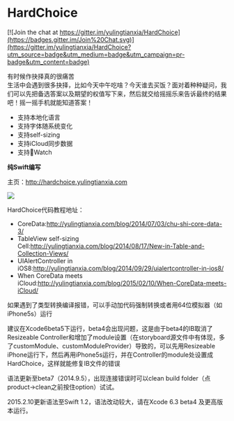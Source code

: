 HardChoice
==========

[![Join the chat at https://gitter.im/yulingtianxia/HardChoice](https://badges.gitter.im/Join%20Chat.svg)](https://gitter.im/yulingtianxia/HardChoice?utm_source=badge&utm_medium=badge&utm_campaign=pr-badge&utm_content=badge)

有时候作抉择真的很痛苦  
生活中会遇到很多抉择，比如今天中午吃啥？今天谁去买饭？面对着种种疑问，我们可以先把备选答案以及期望的权值写下来，然后就交给摇摇乐来告诉最终的结果吧！摇一摇手机就能知道答案！  

- 支持本地化语言
- 支持字体随系统变化
- 支持self-sizing
- 支持iCloud同步数据
- 支持Watch

**纯Swift编写**  

主页：http://hardchoice.yulingtianxia.com  

![](http://ww4.sinaimg.cn/mw1024/642c5793jw1eqn168mvdfj212s12sqa6.jpg)  

HardChoice代码教程地址：  

- CoreData:http://yulingtianxia.com/blog/2014/07/03/chu-shi-core-data-3/  
- TableView self-sizing Cell:http://yulingtianxia.com/blog/2014/08/17/New-in-Table-and-Collection-Views/  
- UIAlertController in iOS8:http://yulingtianxia.com/blog/2014/09/29/uialertcontroller-in-ios8/  
- When CoreData meets iCloud:http://yulingtianxia.com/blog/2015/02/10/When-CoreData-meets-iCloud/  

如果遇到了类型转换编译报错，可以手动加代码强制转换或者用64位模拟器（如iPhone5s）运行

建议在Xcode6beta5下运行，beta4会出现问题，这是由于beta4的IB取消了Resizeable Controller和增加了module设置（在storyboard源文件中有体现，多了customModule、customModuleProvider）导致的，可以先用Resizeable iPhone运行下，然后再用iPhone5s运行，并在Controller的module处设置成HardChoice，这样就能修复IB文件的错误

语法更新至beta7（2014.9.5），出现连接错误时可以clean build folder（点product->clean之前按住option）试试。

2015.2.10更新语法至Swift 1.2，语法改动较大，请在Xcode 6.3 beta4 及更高版本运行。  